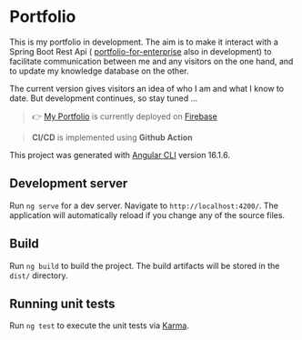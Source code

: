 # Portfolio
This is my portfolio in development. The aim is to make it interact with a Spring Boot Rest Api ( [portfolio-for-enterprise](https://github.com/nal95/portfolio-for-enterprise) also in development) to facilitate communication between me and any visitors on the one hand, and to update my knowledge database on the other.

The current version gives visitors an idea of who I am and what I know to date. But development continues, so stay tuned ...

> 👉 [My Portfolio](https://portfolio-3dbf6.web.app/) is currently deployed on [Firebase](https://firebase.google.com/)

> **CI/CD** is implemented using **Github Action**

This project was generated with [Angular CLI](https://github.com/angular/angular-cli) version 16.1.6.

## Development server

Run `ng serve` for a dev server. Navigate to `http://localhost:4200/`. The application will automatically reload if you change any of the source files.

## Build

Run `ng build` to build the project. The build artifacts will be stored in the `dist/` directory.

## Running unit tests

Run `ng test` to execute the unit tests via [Karma](https://karma-runner.github.io).

